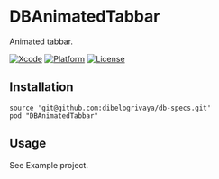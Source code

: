 # DBAnimatedTabbar

Animated tabbar.

[![Xcode](https://img.shields.io/badge/Xcode-9.0-blue.svg?style=flat)](https://developer.apple.com/xcode)
[![Platform](https://img.shields.io/badge/platform-iOS(%3E%3D8)-orange.svg?style=flat)](https://github.com/dibelogrivaya/DBAnimatedTabbar)
[![License](https://img.shields.io/github/license/mashape/apistatus.svg?style=flat)](https://github.com/dibelogrivaya/DBAnimatedTabbar)

## Installation

```objc
source 'git@github.com:dibelogrivaya/db-specs.git'
pod "DBAnimatedTabbar" 
```

## Usage

See Example project.
